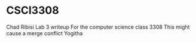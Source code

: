 # CSCI3308
Chad Ribisi
Lab 3 writeup
For the computer science class 3308
This might cause a merge conflict
Yogitha
